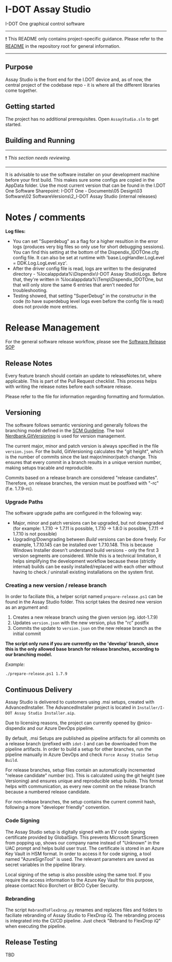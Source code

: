 # I-DOT Assay Studio

I-DOT One graphical control software

---

❗ This README only contains project-specific guidance. Please refer to the [README](https://github.com/Dispendix/dx-idot-sw-codebase/blob/develop/README.md) in the repository root for general information.

---

## Purpose

Assay Studio is the front end for the I.DOT device and, as of now, the central project of the codebase repo - it is where all the different libraries come together.

## Getting started

The project has no additional prerequisites. Open `AssayStudio.sln` to get started.

## Building and Running

---

❗ _This section needs reviewing._

---

It is advisable to use the software installer on your development machine before your first build. This makes sure some configs are copied in the AppData folder. Use the most current version that can be found in the I.DOT One Software Sharepoint: I-DOT One - Documents\05 Design\03 Software\02 SoftwareVersions\2_I-DOT Assay Studio (internal releases)

# Notes / comments

**Log files:**

- You can set "Superdebug" as a flag for a higher resultion in the error logs (produces very big files so only use for short debugging sessions). You can find this setting at the bottom of the Dispendix_IDOTOne.cfg config file. It can also be set at runtime with 'base.LogHandler.LogLevel = DDK.Log.LogLevel.xyz'.
- After the driver config file is read, logs are written to the designated directory - %localappdata%\Dispendix\I-DOT Assay Studio\Logs. Before that, they're written in %localappdata%\Temp\Dispendix_IDOTOne, but that will only store the same 6 entries that aren't needed for troubleshooting.
- Testing showed, that setting "SuperDebug" in the constructur in the code (to have superdebug level logs even before the config file is read) does not provide more entries.

# Release Management

For the general software release workflow, please see the [Software Release SOP](https://cellink.sharepoint.com/:w:/r/sites/DxQMS/Delade%20dokument/02%20Organization,%20roles,%20processes%20and%20SOPs/02%20Processes%20and%20SOPs/Software/01%20Source%20Files/SW22_DX-SW_SoftwareReleaseSOP/SW22_DX-SW_SoftwareReleaseSOP.docx?d=wbb72c5bfd9aa43b0b2310ef9bd4f5609&csf=1&web=1&e=p9d672)

## Release Notes

Every feature branch should contain an update to releaseNotes.txt, where applicable. This is part of the Pull Request checklist. This process helps with writing the release notes before each software release.

Please refer to the file for information regarding formatting and formulation.

## Versioning

The software follows semantic versioning and generally follows the branching model defined in the [SCM Guideline](https://cellink.sharepoint.com/:w:/r/sites/DxSoftwareDevelopment/Files/01_Guidelines/SW17_DX-IDOT-SW_SourceCodeManagementGuidelin_v1.3.docx?d=w2800a3dbf58d48bfae0cfcfd23ec106e&csf=1&web=1&e=DjdQzg). The tool [Nerdbank.GitVersioning](https://github.com/dotnet/Nerdbank.GitVersioning) is used for version management.

The current major, minor and patch version is always specified in the file `version.json`. For the build, GitVersioning calculates the "git height", which is the number of commits since the last major/minor/patch change. This ensures that every commit in a branch results in a unique version number, making setups tracable and reproducible.

Commits based on a release branch are considered "release candiates". Therefore, on release branches, the version must be postfixed with "-rc" (f.e. 1.7.9-rc).

### Upgrade Paths

The software upgrade paths are configured in the following way:

- Major, minor and patch versions can be upgraded, but not downgraded (for example: 1.7.10 -> 1.7.11 is possible, 1.7.10 -> 1.8.0 is possible, 1.7.11 -> 1.7.10 is not possible)
- Upgrading/Downgrading between _Build_ versions can be done freely. For example, 1.7.10.145 can be installed over 1.7.10.148. This is because Windows Installer doesn't understand build versions - only the first 3 version segments are considered. While this is a technical limitation, it helps simplifying the development workflow because these (strictly internal) builds can be easily installed/replaced with each other without having to check / uninstall existing installations on the system first.

### Creating a new version / release branch

In order to faciliate this, a helper script named `prepare-release.ps1` can be found in the Assay Studio folder. This script takes the desired new version as an argument and:

1. Creates a new release branch using the given version (eg. idot-1.7.9)
2. Updates `version.json` with the new version, plus the "rc" postfix
3. Commits the update to `version.json` on the new release branch as the initial commit

**The script only runs if you are currently on the 'develop' branch, since this is the only allowed base branch for release branches, according to our branching model.**

_Example:_

    ./prepare-release.ps1 1.7.9

## Continuous Delivery

Assay Studio is delivered to customers using .msi setups, created with AdvancedInstaller.
The AdvancedInstaller project is located in `Installer/I-DOT Assay Studio Installer.aip`.

Due to licensing reasons, the project can currently opened by @nico-dispendix and our Azure DevOps pipeline.

By default, .msi Setups are published as pipeline artifacts for all commits on a release branch (prefixed with `idot-`) and can be downloaded from the pipeline artifacts. In order to build a setup for other branches, run the pipeline manually in Azure DevOps and check `Force Assay Studio Setup Build`.

For release branches, setup files contain an automatically incremented "release candidate" number (rc). This is calculated using the git height (see Versioning) and ensures unique and reproducible setup builds. This format helps with communication, as every new commit on the release branch because a numbered release candidate.

For non-release branches, the setup contains the current commit hash, following a more "developer friendly" convention.

### Code Signing

The Assay Studio setup is digitally signed with an EV code signing certificate provided by GlobalSign. This prevents Microsoft SmartScreen from popping up, shows our company name instead of "Unknown" in the UAC prompt and helps build user trust.
The certificate is stored in an Azure Key Vault in HSM format. In order to access it for code signing, a tool named "AzureSignTool" is used. The relevant parameters are saved as secret variables in the pipeline library.

Local signing of the setup is also possible using the same tool. If you require the access information to the Azure Key Vault for this purpose, please contact Nico Borchert or BICO Cyber Security.

### Rebranding

The script `RebrandToFlexDrop.py` renames and replaces files and folders to faciliate rebranding of Assay Studio to FlexDrop iQ. The rebranding process is integrated into the CI/CD pipeline. Just check "Rebrand to FlexDrop iQ" when executing the pipeline.

## Release Testing

TBD


